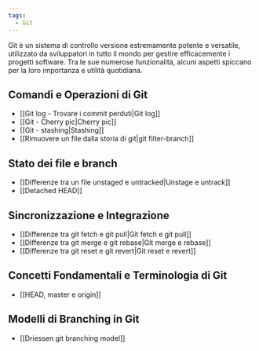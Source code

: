 ```yaml
---
tags:
  - Git
---
```

Git è un sistema di controllo versione estremamente potente e versatile, utilizzato da sviluppatori in tutto il mondo per gestire efficacemente i progetti software. Tra le sue numerose funzionalità, alcuni aspetti spiccano per la loro importanza e utilità quotidiana.

## Comandi e Operazioni di Git

- [[Git log - Trovare i commit perduti|Git log]]
- [[Git - Cherry pic|Cherry pic]]
- [[Git - stashing|Stashing]]
- [[Rimuovere un file dalla storia di git|git filter-branch]]

## Stato dei file e branch

- [[Differenze tra un file unstaged e untracked|Unstage e untrack]]
- [[Detached HEAD]]

## Sincronizzazione e Integrazione

- [[Differenze tra git fetch e git pull|Git fetch e git pull]]
- [[Differenze tra git merge e git rebase|Git merge e rebase]]
- [[Differenze tra git reset e git revert|Git reset e revert]]


## Concetti Fondamentali e Terminologia di Git

- [[HEAD, master e origin]]

## Modelli di Branching in Git

- [[Driessen git branching model]]